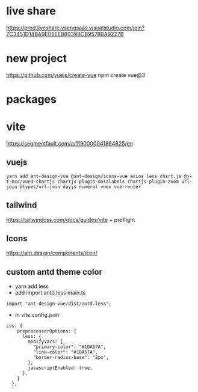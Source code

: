 # live share

https://prod.liveshare.vsengsaas.visualstudio.com/join?7C3451D14BA9E05EEB8939BCB9578BA9227B

# new project

https://github.com/vuejs/create-vue
npm create vue@3

# packages

# vite

https://segmentfault.com/a/1190000041864625/en

## vuejs

```
yarn add ant-design-vue @ant-design/icons-vue axios less chart.js @j-t-mcc/vue3-chartjs chartjs-plugin-datalabels chartjs-plugin-zoom url-join @types/url-join dayjs numeral vuex vue-router
```

## tailwind

https://tailwindcss.com/docs/guides/vite + preflight

## Icons

https://ant.design/components/icon/

## custom antd theme color

- yarn add less
- add import antd.less main.ts

```
import "ant-design-vue/dist/antd.less";
```

- in vite.config.json

```
css: {
    preprocessorOptions: {
      less: {
        modifyVars: {
          "primary-color": "#1DA57A",
          "link-color": "#1DA57A",
          "border-radius-base": "2px",
        },
        javascriptEnabled: true,
      },
    }
  },
```
